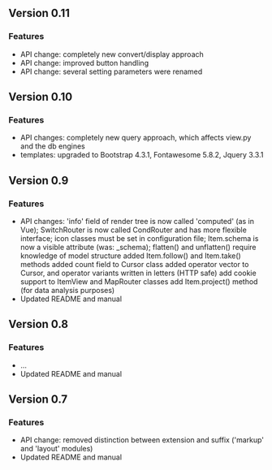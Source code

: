 Version 0.11
------------

### Features
- API change: completely new convert/display approach
- API change: improved button handling
- API change: several setting parameters were renamed

Version 0.10
------------

### Features
- API changes: completely new query approach, which affects view.py and the db engines
- templates: upgraded to Bootstrap 4.3.1, Fontawesome 5.8.2, Jquery 3.3.1

Version 0.9
-----------

### Features
-   API changes: 'info' field of render tree is now called 'computed' (as in Vue);
    SwitchRouter is now called CondRouter and has more flexible interface;
    icon classes must be set in configuration file;
    Item.schema is now a visible attribute (was: _schema);
    flatten() and unflatten() require knowledge of model structure
    added Item.follow() and Item.take() methods
    added count field to Cursor class
    added operator vector to Cursor, and operator variants written in letters (HTTP safe)
    add cookie support to ItemView and MapRouter classes
    add Item.project() method (for data analysis purposes)
-   Updated README and manual

Version 0.8
-----------

### Features
-   ...
-   Updated README and manual

Version 0.7
-----------

### Features
-   API change: removed distinction between extension and suffix ('markup' and 'layout' modules)
-   Updated README and manual
